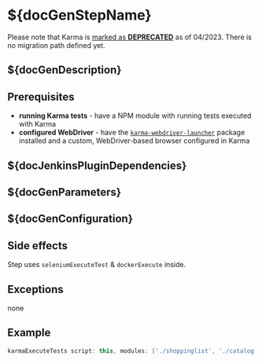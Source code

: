# ${docGenStepName}

Please note that Karma is [marked as **DEPRECATED**](https://github.com/karma-runner/karma#karma-is-deprecated-and-is-not-accepting-new-features-or-general-bug-fixes) as of 04/2023. There is no migration path defined yet.

## ${docGenDescription}

## Prerequisites

* **running Karma tests** - have a NPM module with running tests executed with Karma
* **configured WebDriver** - have the [`karma-webdriver-launcher`](https://github.com/karma-runner/karma-webdriver-launcher) package installed and a custom, WebDriver-based browser configured in Karma

## ${docJenkinsPluginDependencies}

## ${docGenParameters}

## ${docGenConfiguration}

## Side effects

Step uses `seleniumExecuteTest` & `dockerExecute` inside.

## Exceptions

none

## Example

```groovy
karmaExecuteTests script: this, modules: ['./shoppinglist', './catalog']
```
